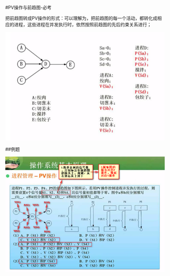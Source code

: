 #PV操作与前趋图-必考

把前趋图转成PV操作的形式：可以理解为，把前趋图的每一个活动，都转化成相应的进程，这些进程在并发执行时，依然按照前趋图的先后约束关系进行；

![](/imgs/1.3.6-1PV操作与前趋图.png)

##例题

![](/imgs/1.3.6-2PV操作与前趋图例题.png)

